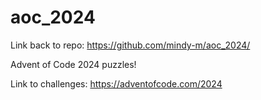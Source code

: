 # aoc_2024

Link back to repo: https://github.com/mindy-m/aoc_2024/

Advent of Code 2024 puzzles!

Link to challenges: https://adventofcode.com/2024
